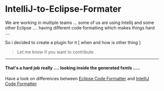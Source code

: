 # IntelliJ-to-Eclipse-Formater

We are working in multiple teams ... some of us are using Intellij and some other Eclipse .... having different code formatiing which makes things hard ....

So i decided to create a plugin for it [ when and how is other thing ]

> Let me know if you want to contribute.

----

#### That's a hard job really .... looking inside the generated fxmls .....

Have a look on differences between [Eclipse Code Formatter](https://raw.githubusercontent.com/goxr3plus/IntelliJ-to-Eclipse-Formater/master/ECLIPSE-FORMATTER.xml) and [IntelliJ Code Formatter](https://raw.githubusercontent.com/goxr3plus/IntelliJ-to-Eclipse-Formater/master/INTL-FORMATTER.XML)
